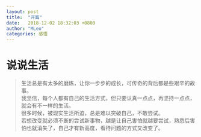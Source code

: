 ```yaml
---
layout: post
title:  "开篇"
date:   2018-12-02 18:32:03 +0800
author: "MLeo"
categories: 感悟
---
```


#  说说生活  
> 生活总是有太多的磨炼，让你一步步的成长，可传奇的背后都是些艰辛的故事。  
我坚信，每个人都有自己的生活方式，但只要认真一点点，再坚持一点点，就会有不一样的生活。  
很多时候，被现实生活所迫，总是难以突破自己，不敢尝试。  
若想改变就必须不断的尝试新事物，越是让自己害怕就越要尝试，熟悉后害怕也就消失了，自己才有新高度，看待问题的方式又改变了。  


